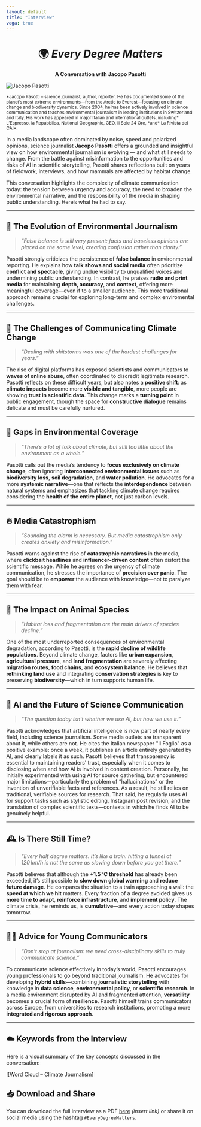 ```yaml
---
layout: default
title: "Interview"
vega: true
---
```


<div style="text-align: center;">

# 🌍 *Every Degree Matters*  
**A Conversation with Jacopo Pasotti**

</div>

![Jacopo Pasotti]({{site.baseurl}}/assets/images/Jacopo_Pasotti.jpg "image_tooltip")

<small>
*Jacopo Pasotti – science journalist, author, reporter. He has documented some of the planet’s most extreme environments—from the Arctic to Everest—focusing on climate change and biodiversity dynamics.  
Since 2004, he has been actively involved in science communication and teaches environmental journalism in leading institutions in Switzerland and Italy. His work has appeared in major Italian and international outlets, including* L’Espresso, la Repubblica, National Geographic, GEO, Il Sole 24 Ore, *and* La Rivista del CAI*.
</small>

In a media landscape often dominated by noise, speed and polarized opinions, science journalist **Jacopo Pasotti** offers a grounded and insightful view on how environmental journalism is evolving — and what still needs to change. From the battle against misinformation to the opportunities and risks of AI in scientific storytelling, Pasotti shares reflections built on years of fieldwork, interviews, and how mammals are affected by habitat change.

This conversation highlights the complexity of climate communication today: the tension between urgency and accuracy, the need to broaden the environmental narrative, and the responsibility of the media in shaping public understanding. Here’s what he had to say.

---

## 📰 The Evolution of Environmental Journalism  
> *“False balance is still very present: facts and baseless opinions are placed on the same level, creating confusion rather than clarity.”*

Pasotti strongly criticizes the persistence of **false balance** in environmental reporting. He explains how **talk shows and social media** often prioritize **conflict and spectacle**, giving undue visibility to unqualified voices and undermining public understanding. In contrast, he praises **radio and print media** for maintaining **depth, accuracy**, and **context**, offering more meaningful coverage—even if to a smaller audience. This more traditional approach remains crucial for exploring long-term and complex enviromental challenges.

---

## 📢 The Challenges of Communicating Climate Change  
> *“Dealing with shitstorms was one of the hardest challenges for years.”*

The rise of digital platforms has exposed scientists and communicators to **waves of online abuse**, often coordinated to discredit legitimate research. Pasotti reflects on these difficult years, but also notes a **positive shift**: as **climate impacts** become more **visible and tangible**, more people are showing **trust in scientific data**. This change marks a **turning point** in public engagement, though the space for **constructive dialogue** remains delicate and must be carefully nurtured.

---

## 🌱 Gaps in Environmental Coverage  
> *“There’s a lot of talk about climate, but still too little about the environment as a whole.”*

Pasotti calls out the media’s tendency to **focus exclusively on climate change**, often ignoring **interconnected environmental issues** such as **biodiversity loss**, **soil degradation**, and **water pollution**. He advocates for a more **systemic narrative**—one that reflects the **interdependence** between natural systems and emphasizes that tackling climate change requires considering the **health of the entire planet**, not just carbon levels.

---

## 🔥 Media Catastrophism  
> *“Sounding the alarm is necessary. But media catastrophism only creates anxiety and misinformation.”*

Pasotti warns against the rise of **catastrophic narratives** in the media, where **clickbait headlines** and **influencer-driven content** often distort the scientific message. While he agrees on the urgency of climate communication, he stresses the importance of **precision over panic**. The goal should be to **empower** the audience with knowledge—not to paralyze them with fear. 

---

## 🐾 The Impact on Animal Species  
> *“Habitat loss and fragmentation are the main drivers of species decline.”*

One of the most underreported consequences of environmental degradation, according to Pasotti, is the **rapid decline of wildlife populations**. Beyond climate change, factors like **urban expansion**, **agricultural pressure**, and **land fragmentation** are severely affecting **migration routes**, **food chains**, and **ecosystem balance**. He believes that **rethinking land use** and integrating **conservation strategies** is key to preserving **biodiversity**—which in turn supports human life.

---

## 🤖 AI and the Future of Science Communication  
> *“The question today isn’t whether we use AI, but how we use it.”*

Pasotti acknowledges that artificial intelligence is now part of nearly every field, including science journalism. Some media outlets are transparent about it, while others are not. He cites the Italian newspaper "Il Foglio" as a positive example: once a week, it publishes an article entirely generated by AI, and clearly labels it as such. Pasotti believes that transparency is essential to maintaining readers’ trust, especially when it comes to disclosing when and how AI is involved in content creation.
Personally, he initially experimented with using AI for source gathering, but encountered major limitations—particularly the problem of “hallucinations” or the invention of unverifiable facts and references. As a result, he still relies on traditional, verifiable sources for research.
That said, he regularly uses AI for support tasks such as stylistic editing, Instagram post revision, and the translation of complex scientific texts—contexts in which he finds AI to be genuinely helpful.

---

## 🕰️ Is There Still Time?  
> *“Every half degree matters. It’s like a train: hitting a tunnel at 120 km/h is not the same as slowing down before you get there.”*

Pasotti believes that although the **+1.5 °C threshold** has already been exceeded, it’s still possible to **slow down global warming** and **reduce future damage**. He compares the situation to a train approaching a wall: the **speed at which we hit** matters. Every fraction of a degree avoided gives us **more time to adapt**, **reinforce infrastructure**, and **implement policy**. The climate crisis, he reminds us, is **cumulative**—and every action today shapes tomorrow.

---

## 👩‍🎓 Advice for Young Communicators  
> *“Don’t stop at journalism: we need cross-disciplinary skills to truly communicate science.”*

To communicate science effectively in today’s world, Pasotti encourages young professionals to go beyond traditional journalism. He advocates for developing **hybrid skills**—combining **journalistic storytelling** with knowledge in **data science**, **environmental policy**, or **scientific research**. In a media environment disrupted by AI and fragmented attention, **versatility** becomes a crucial form of **resilience**. Pasotti himself trains communicators across Europe, from universities to research institutions, promoting a more **integrated and rigorous approach**.

---

## ☁️ Keywords from the Interview

Here is a visual summary of the key concepts discussed in the conversation:

![Word Cloud – Climate Journalism]



## 📥 Download and Share

You can download the full interview as a PDF [here]() *(insert link)* or share it on social media using the hashtag `#EveryDegreeMatters`.

